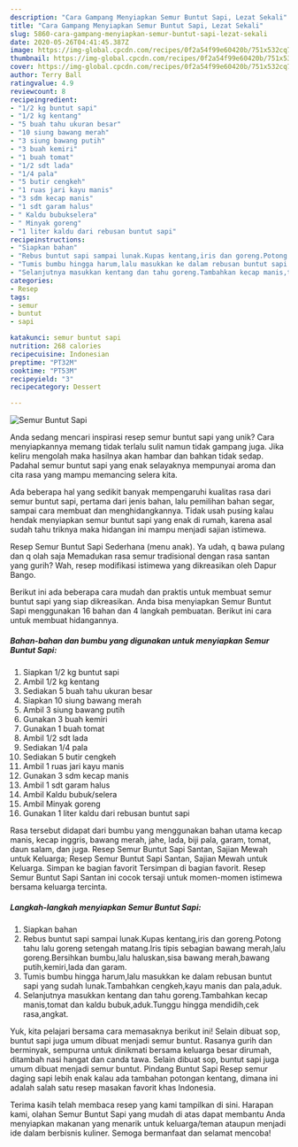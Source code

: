 ```yaml
---
description: "Cara Gampang Menyiapkan Semur Buntut Sapi, Lezat Sekali"
title: "Cara Gampang Menyiapkan Semur Buntut Sapi, Lezat Sekali"
slug: 5860-cara-gampang-menyiapkan-semur-buntut-sapi-lezat-sekali
date: 2020-05-26T04:41:45.387Z
image: https://img-global.cpcdn.com/recipes/0f2a54f99e60420b/751x532cq70/semur-buntut-sapi-foto-resep-utama.jpg
thumbnail: https://img-global.cpcdn.com/recipes/0f2a54f99e60420b/751x532cq70/semur-buntut-sapi-foto-resep-utama.jpg
cover: https://img-global.cpcdn.com/recipes/0f2a54f99e60420b/751x532cq70/semur-buntut-sapi-foto-resep-utama.jpg
author: Terry Ball
ratingvalue: 4.9
reviewcount: 8
recipeingredient:
- "1/2 kg buntut sapi"
- "1/2 kg kentang"
- "5 buah tahu ukuran besar"
- "10 siung bawang merah"
- "3 siung bawang putih"
- "3 buah kemiri"
- "1 buah tomat"
- "1/2 sdt lada"
- "1/4 pala"
- "5 butir cengkeh"
- "1 ruas jari kayu manis"
- "3 sdm kecap manis"
- "1 sdt garam halus"
- " Kaldu bubukselera"
- " Minyak goreng"
- "1 liter kaldu dari rebusan buntut sapi"
recipeinstructions:
- "Siapkan bahan"
- "Rebus buntut sapi sampai lunak.Kupas kentang,iris dan goreng.Potong tahu lalu goreng setengah matang.Iris tipis sebagian bawang merah,lalu goreng.Bersihkan bumbu,lalu haluskan,sisa bawang merah,bawang putih,kemiri,lada dan garam."
- "Tumis bumbu hingga harum,lalu masukkan ke dalam rebusan buntut sapi yang sudah lunak.Tambahkan cengkeh,kayu manis dan pala,aduk."
- "Selanjutnya masukkan kentang dan tahu goreng.Tambahkan kecap manis,tomat dan kaldu bubuk,aduk.Tunggu hingga mendidih,cek rasa,angkat."
categories:
- Resep
tags:
- semur
- buntut
- sapi

katakunci: semur buntut sapi 
nutrition: 268 calories
recipecuisine: Indonesian
preptime: "PT32M"
cooktime: "PT53M"
recipeyield: "3"
recipecategory: Dessert

---
```



![Semur Buntut Sapi](https://img-global.cpcdn.com/recipes/0f2a54f99e60420b/751x532cq70/semur-buntut-sapi-foto-resep-utama.jpg)

Anda sedang mencari inspirasi resep semur buntut sapi yang unik? Cara menyiapkannya memang tidak terlalu sulit namun tidak gampang juga. Jika keliru mengolah maka hasilnya akan hambar dan bahkan tidak sedap. Padahal semur buntut sapi yang enak selayaknya mempunyai aroma dan cita rasa yang mampu memancing selera kita.

Ada beberapa hal yang sedikit banyak mempengaruhi kualitas rasa dari semur buntut sapi, pertama dari jenis bahan, lalu pemilihan bahan segar, sampai cara membuat dan menghidangkannya. Tidak usah pusing kalau hendak menyiapkan semur buntut sapi yang enak di rumah, karena asal sudah tahu triknya maka hidangan ini mampu menjadi sajian istimewa.

Resep Semur Buntut Sapi Sederhana (menu anak). Ya udah, q bawa pulang dan q olah saja Memadukan rasa semur tradisional dengan rasa santan yang gurih? Wah, resep modifikasi istimewa yang dikreasikan oleh Dapur Bango.


Berikut ini ada beberapa cara mudah dan praktis untuk membuat semur buntut sapi yang siap dikreasikan. Anda bisa menyiapkan Semur Buntut Sapi menggunakan 16 bahan dan 4 langkah pembuatan. Berikut ini cara untuk membuat hidangannya.

<!--inarticleads1-->

##### Bahan-bahan dan bumbu yang digunakan untuk menyiapkan Semur Buntut Sapi:

1. Siapkan 1/2 kg buntut sapi
1. Ambil 1/2 kg kentang
1. Sediakan 5 buah tahu ukuran besar
1. Siapkan 10 siung bawang merah
1. Ambil 3 siung bawang putih
1. Gunakan 3 buah kemiri
1. Gunakan 1 buah tomat
1. Ambil 1/2 sdt lada
1. Sediakan 1/4 pala
1. Sediakan 5 butir cengkeh
1. Ambil 1 ruas jari kayu manis
1. Gunakan 3 sdm kecap manis
1. Ambil 1 sdt garam halus
1. Ambil  Kaldu bubuk/selera
1. Ambil  Minyak goreng
1. Gunakan 1 liter kaldu dari rebusan buntut sapi


Rasa tersebut didapat dari bumbu yang menggunakan bahan utama kecap manis, kecap inggris, bawang merah, jahe, lada, biji pala, garam, tomat, daun salam, dan juga. Resep Semur Buntut Sapi Santan, Sajian Mewah untuk Keluarga; Resep Semur Buntut Sapi Santan, Sajian Mewah untuk Keluarga. Simpan ke bagian favorit Tersimpan di bagian favorit. Resep Semur Buntut Sapi Santan ini cocok tersaji untuk momen-momen istimewa bersama keluarga tercinta. 

<!--inarticleads2-->

##### Langkah-langkah menyiapkan Semur Buntut Sapi:

1. Siapkan bahan
1. Rebus buntut sapi sampai lunak.Kupas kentang,iris dan goreng.Potong tahu lalu goreng setengah matang.Iris tipis sebagian bawang merah,lalu goreng.Bersihkan bumbu,lalu haluskan,sisa bawang merah,bawang putih,kemiri,lada dan garam.
1. Tumis bumbu hingga harum,lalu masukkan ke dalam rebusan buntut sapi yang sudah lunak.Tambahkan cengkeh,kayu manis dan pala,aduk.
1. Selanjutnya masukkan kentang dan tahu goreng.Tambahkan kecap manis,tomat dan kaldu bubuk,aduk.Tunggu hingga mendidih,cek rasa,angkat.


Yuk, kita pelajari bersama cara memasaknya berikut ini! Selain dibuat sop, buntut sapi juga umum dibuat menjadi semur buntut. Rasanya gurih dan berminyak, sempurna untuk dinikmati bersama keluarga besar dirumah, ditambah nasi hangat dan canda tawa. Selain dibuat sop, buntut sapi juga umum dibuat menjadi semur buntut. Pindang Buntut Sapi Resep semur daging sapi lebih enak kalau ada tambahan potongan kentang, dimana ini adalah salah satu resep masakan favorit khas Indonesia. 

Terima kasih telah membaca resep yang kami tampilkan di sini. Harapan kami, olahan Semur Buntut Sapi yang mudah di atas dapat membantu Anda menyiapkan makanan yang menarik untuk keluarga/teman ataupun menjadi ide dalam berbisnis kuliner. Semoga bermanfaat dan selamat mencoba!
